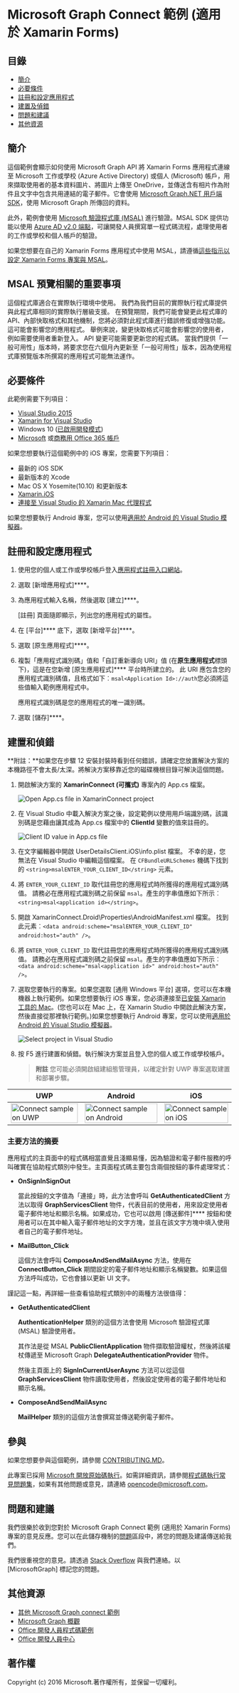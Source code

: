 # <a name="microsoft-graph-connect-sample-for-xamarin-forms"></a>Microsoft Graph Connect 範例 (適用於 Xamarin Forms)

## <a name="table-of-contents"></a>目錄

* [簡介](#introduction)
* [必要條件](#prerequisites)
* [註冊和設定應用程式](#register)
* [建置及偵錯](#build)
* [問題和建議](#questions)
* [其他資源](#additional-resources)

<a name="introduction"></a>
## <a name="introduction"></a>簡介

這個範例會顯示如何使用 Microsoft Graph API 將 Xamarin Forms 應用程式連線至 Microsoft 工作或學校 (Azure Active Directory) 或個人 (Microsoft) 帳戶，用來擷取使用者的基本資料圖片、將圖片上傳至 OneDrive，並傳送含有相片作為附件且文字中包含共用連結的電子郵件。它會使用 [Microsoft Graph.NET 用戶端 SDK](https://github.com/microsoftgraph/msgraph-sdk-dotnet)，使用 Microsoft Graph 所傳回的資料。

此外，範例會使用 [Microsoft 驗證程式庫 (MSAL)](https://www.nuget.org/packages/Microsoft.Identity.Client/) 進行驗證。MSAL SDK 提供功能以使用 [Azure AD v2.0 端點](https://msdn.microsoft.com/office/office365/howto/authenticate-Office-365-APIs-using-v2)，可讓開發人員撰寫單一程式碼流程，處理使用者的工作或學校和個人帳戶的驗證。

如果您想要在自己的 Xamarin Forms 應用程式中使用 MSAL，請遵循[這些指示以設定 Xamarin Forms 專案與 MSAL](https://github.com/microsoftgraph/xamarin-csharp-connect-sample/wiki/Set-up-a-Xamarin-Forms-project-to-use-the-MSAL-.NET-SDK)。

## <a name="important-note-about-the-msal-preview"></a>MSAL 預覽相關的重要事項

這個程式庫適合在實際執行環境中使用。 我們為我們目前的實際執行程式庫提供與此程式庫相同的實際執行層級支援。 在預覽期間，我們可能會變更此程式庫的 API、內部快取格式和其他機制，您將必須對此程式庫進行錯誤修復或增強功能。 這可能會影響您的應用程式。 舉例來說，變更快取格式可能會影響您的使用者，例如需要使用者重新登入。 API 變更可能需要更新您的程式碼。 當我們提供「一般可用性」版本時，將要求您在六個月內更新至「一般可用性」版本，因為使用程式庫預覽版本所撰寫的應用程式可能無法運作。

<a name="prerequisites"></a>
## <a name="prerequisites"></a>必要條件 ##

此範例需要下列項目：  

  * [Visual Studio 2015](https://www.visualstudio.com/downloads) 
  * [Xamarin for Visual Studio](https://www.xamarin.com/visual-studio)
  * Windows 10 ([已啟用開發模式](https://msdn.microsoft.com/library/windows/apps/xaml/dn706236.aspx))
  * [Microsoft](https://www.outlook.com) 或[商務用 Office 365 帳戶](https://msdn.microsoft.com/office/office365/howto/setup-development-environment#bk_Office365Account)

如果您想要執行這個範例中的 iOS 專案，您需要下列項目：

  * 最新的 iOS SDK
  * 最新版本的 Xcode
  * Mac OS X Yosemite(10.10) 和更新版本 
  * [Xamarin.iOS](https://developer.xamarin.com/guides/ios/getting_started/installation/mac/)
  * [連接至 Visual Studio 的 Xamarin Mac 代理程式](https://developer.xamarin.com/guides/ios/getting_started/installation/windows/connecting-to-mac/)

如果您想要執行 Android 專案，您可以使用[適用於 Android 的 Visual Studio 模擬器](https://www.visualstudio.com/features/msft-android-emulator-vs.aspx)。

<a name="register"></a>
## <a name="register-and-configure-the-app"></a>註冊和設定應用程式

1. 使用您的個人或工作或學校帳戶登入[應用程式註冊入口網站](https://apps.dev.microsoft.com/)。
2. 選取 [新增應用程式]****。
3. 為應用程式輸入名稱，然後選取 [建立]****。
    
    [註冊] 頁面隨即顯示，列出您的應用程式的屬性。
 
4. 在 [平台]**** 底下，選取 [新增平台]****。
5. 選取 [原生應用程式]****。
6. 複製「應用程式識別碼」值和「自訂重新導向 URI」值 (在**原生應用程式**標頭下)，這是在您新增 [原生應用程式]**** 平台時所建立的。 此 URI 應包含您的應用程式識別碼值，且格式如下︰`msal<Application Id>://auth`您必須將這些值輸入範例應用程式中。

    應用程式識別碼是您的應用程式的唯一識別碼。

7. 選取 [儲存]****。

<a name="build"></a>
## <a name="build-and-debug"></a>建置和偵錯 ##

**附註：**如果您在步驟 12 安裝封裝時看到任何錯誤，請確定您放置解決方案的本機路徑不會太長/太深。將解決方案移靠近您的磁碟機根目錄可解決這個問題。

1. 開啟解決方案的 **XamarinConnect (可攜式)** 專案內的 App.cs 檔案。

    ![](/readme-images/Appdotcs.png "Open App.cs file in XamarinConnect project")

2. 在 Visual Studio 中載入解決方案之後，設定範例以使用用戶端識別碼，該識別碼是您藉由讓其成為 App.cs 檔案中的 **ClientId** 變數的值來註冊的。


    ![](/readme-images/appId.png "Client ID value in App.cs file")

3. 在文字編輯器中開啟 UserDetailsClient.iOS\info.plist 檔案。 不幸的是，您無法在 Visual Studio 中編輯這個檔案。 在 `CFBundleURLSchemes` 機碼下找到的 `<string>msalENTER_YOUR_CLIENT_ID</string>` 元素。

4. 將 `ENTER_YOUR_CLIENT_ID` 取代註冊您的應用程式時所獲得的應用程式識別碼值。 請務必在應用程式識別碼之前保留 `msal`。產生的字串值應如下所示︰ `<string>msal<application id></string>`。

5. 開啟 XamarinConnect.Droid\Properties\AndroidManifest.xml 檔案。 找到此元素︰`<data android:scheme="msalENTER_YOUR_CLIENT_ID" android:host="auth" />`。

6. 將 `ENTER_YOUR_CLIENT_ID` 取代註冊您的應用程式時所獲得的應用程式識別碼值。 請務必在應用程式識別碼之前保留 `msal`。產生的字串值應如下所示︰`<data android:scheme="msal<application id>" android:host="auth" />`。

7. 選取您要執行的專案。如果您選取 [通用 Windows 平台] 選項，您可以在本機機器上執行範例。如果您想要執行 iOS 專案，您必須連接至[已安裝 Xamarin 工具的 Mac](https://developer.xamarin.com/guides/ios/getting_started/installation/windows/connecting-to-mac/)。(您也可以在 Mac 上，在 Xamarin Studio 中開啟此解決方案，然後直接從那裡執行範例。)如果您想要執行 Android 專案，您可以使用[適用於 Android 的 Visual Studio 模擬器](https://www.visualstudio.com/features/msft-android-emulator-vs.aspx)。 

    ![](/readme-images/SelectProject.png "Select project in Visual Studio")

8. 按 F5 進行建置和偵錯。執行解決方案並且登入您的個人或工作或學校帳戶。
    > **附註** 您可能必須開啟組建組態管理員，以確定針對 UWP 專案選取建置和部署步驟。

| UWP | Android | iOS |
| --- | ------- | ----|
| <img src="/readme-images/UWP.png" alt="Connect sample on UWP" width="100%" /> | <img src="/readme-images/Droid.png" alt="Connect sample on Android" width="100%" /> | <img src="/readme-images/iOS.png" alt="Connect sample on iOS" width="100%" /> |

### <a name="summary-of-key-methods"></a>主要方法的摘要

應用程式的主頁面中的程式碼相當直覺且淺顯易懂，因為驗證和電子郵件服務的呼叫確實在協助程式類別中發生。主頁面程式碼主要包含兩個按鈕的事件處理常式：

- **OnSignInSignOut**
    
    當此按鈕的文字值為「連接」時，此方法會呼叫 **GetAuthenticatedClient** 方法以取得 **GraphServicesClient** 物件，代表目前的使用者，用來設定使用者電子郵件地址和顯示名稱。如果成功，它也可以啟用 [傳送郵件]**** 按鈕和使用者可以在其中輸入電子郵件地址的文字方塊，並且在該文字方塊中填入使用者自己的電子郵件地址。

- **MailButton_Click**
    
    這個方法會呼叫 **ComposeAndSendMailAsync** 方法，使用在 **ConnectButton_Click** 期間設定的電子郵件地址和顯示名稱變數。如果這個方法呼叫成功，它也會據以更新 UI 文字。

謹記這一點，再詳細一些查看協助程式類別中的兩種方法很值得：

- **GetAuthenticatedClient**
    
    **AuthenticationHelper** 類別的這個方法會使用 Microsoft 驗證程式庫 (MSAL) 驗證使用者。

    其作法是從 MSAL **PublicClientApplication** 物件擷取驗證權杖，然後將該權杖傳遞至 Microsoft Graph **DelegateAuthenticationProvider** 物件。

    然後主頁面上的 **SignInCurrentUserAsync** 方法可以從這個 **GraphServicesClient** 物件讀取使用者，然後設定使用者的電子郵件地址和顯示名稱。

- **ComposeAndSendMailAsync**

    **MailHelper** 類別的這個方法會撰寫並傳送範例電子郵件。

<a name="contributing"></a>
## <a name="contributing"></a>參與 ##

如果您想要參與這個範例，請參閱 [CONTRIBUTING.MD](/CONTRIBUTING.md)。

此專案已採用 [Microsoft 開放原始碼執行](https://opensource.microsoft.com/codeofconduct/)。如需詳細資訊，請參閱[程式碼執行常見問題集](https://opensource.microsoft.com/codeofconduct/faq/)，如果有其他問題或意見，請連絡 [opencode@microsoft.com](mailto:opencode@microsoft.com)。

<a name="questions"></a>
## <a name="questions-and-comments"></a>問題和建議

我們很樂於收到您對於 Microsoft Graph Connect 範例 (適用於 Xamarin Forms) 專案的意見反應。您可以在此儲存機制的[問題](https://github.com/MicrosoftGraph/xamarin-csharp-connect-sample/issues)區段中，將您的問題及建議傳送給我們。

我們很重視您的意見。請透過 [Stack Overflow](http://stackoverflow.com/questions/tagged/office365+or+microsoftgraph) 與我們連絡。以 [MicrosoftGraph] 標記您的問題。

<a name="additional-resources"></a>
## <a name="additional-resources"></a>其他資源 ##

- [其他 Microsoft Graph connect 範例](https://github.com/MicrosoftGraph?utf8=%E2%9C%93&query=-Connect)
- [Microsoft Graph 概觀](http://graph.microsoft.io)
- [Office 開發人員程式碼範例](http://dev.office.com/code-samples)
- [Office 開發人員中心](http://dev.office.com/)


## <a name="copyright"></a>著作權
Copyright (c) 2016 Microsoft.著作權所有，並保留一切權利。


